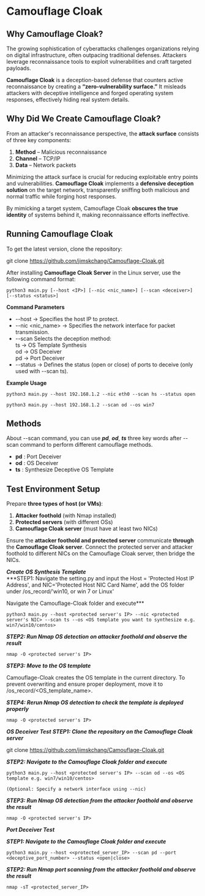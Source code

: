 # Camouflage Cloak
## **Why Camouflage Cloak?**

The growing sophistication of cyberattacks challenges organizations relying on digital infrastructure, often outpacing traditional defenses. Attackers leverage reconnaissance tools to exploit vulnerabilities and craft targeted payloads. 

**Camouflage Cloak** is a deception-based defense that counters active reconnaissance by creating a **“zero-vulnerability surface.”** It misleads attackers with deceptive intelligence and forged operating system responses, effectively hiding real system details.

## **Why Did We Create Camouflage Cloak?**  

From an attacker's reconnaissance perspective, the **attack surface** consists of three key components:  

1. **Method** – Malicious reconnaissance  
2. **Channel** – TCP/IP  
3. **Data** – Network packets  

Minimizing the attack surface is crucial for reducing exploitable entry points and vulnerabilities. **Camouflage Cloak** implements a **defensive deception solution** on the target network, transparently sniffing both malicious and normal traffic while forging host responses.

By mimicking a target system, Camouflage Cloak **obscures the true identity** of systems behind it, making reconnaissance efforts ineffective.
 

## **Running Camouflage Cloak**

To get the latest version, clone the repository:

git clone https://github.com/jimskchang/Camouflage-Cloak.git

After installing **Camouflage Cloak Server** in the Linux server, use the following command format:

	python3 main.py [--host <IP>] [--nic <nic_name>] [--scan <deceiver>] [--status <status>]

**Command Parameters**<br>

- --host <IP>          	 → Specifies the host IP to protect.
- --nic <nic_name>     	 → Specifies the network interface for packet transmission.
- --scan <deceiver>    	 Selects the deception method:<br>
			 ts → OS Template Synthesis<br>
			 od → OS Deceiver<br>
  			 pd → Port Deceiver<br>
- --status <status>    	 → Defines the status (open or close) of ports to deceive (only used with --scan ts).

**Example Usage**<br>

	python3 main.py --host 192.168.1.2 --nic eth0 --scan hs --status open

	python3 main.py --host 192.168.1.2 --scan od --os win7


## **Methods**
About --scan command, you can use ***pd***, ***od***, ***ts*** three key words after  --scan command to perform different camouflage methods.<br>
- **pd** : Port Deceiver
- **od** : OS Deceiver
- **ts** : Synthesize Deceptive OS Template


## **Test Environment Setup**
Prepare **three types of host (or VMs)**:
1.	**Attacker foothold** (with Nmap installed)
2.	**Protected servers** (with different OSs)
3.	**Camouflage Cloak server** (must have at least two NICs)

Ensure the **attacker foothold and protected server** communicate **through** the **Camouflage Cloak server**. Connect the protected server and attacker foothold to different NICs on the Camouflage Cloak server, then bridge the NICs.

***Create OS Synthesis Template***<br>
***STEP1: Navigate the setting.py and input the Host = 'Protected Host IP Address', and NIC='Protected Host NIC Card Name', add the OS folder under /os_record/'win10, or win 7 or Linux'

Navigate the Camouflage-Cloak folder and execute***<br>
	
 	python3 main.py --host <protected server's IP> --nic <protected server's NIC> --scan ts --os <OS template you want to synthesize e.g. win7/win10/centos>

***STEP2: Run Nmap OS detection on attacker foothold and observe the result***<br>

	nmap -O <protected server's IP>

***STEP3: Move to the OS template***<br>

Camouflage-Cloak creates the OS template in the current directory. To prevent overwriting and ensure proper deployment, move it to /os_record/<OS_template_name>.

***STEP4: Rerun Nmap OS detection to check the template is deployed properly***<br>

	nmap -O <protected server's IP>


***OS Deceiver Test***
***STEP1: Clone the repository on the Camouflage Cloak server***

git clone https://github.com/jimskchang/Camouflage-Cloak.git

***STEP2: Navigate to the Camouflage Cloak folder and execute***

	python3 main.py --host <protected server's IP> --scan od --os <OS template e.g. win7/win10/centos>

	(Optional: Specify a network interface using --nic)

***STEP3: Run Nmap OS detection from the attacker foothold and observe the result***

	nmap -O <protected server's IP>

***Port Deceiver Test***

***STEP1: Navigate to the Camouflage Cloak folder and execute***

	python3 main.py --host <<protected_server_IP> --scan pd --port <deceptive_port_number> --status <open|close>

***STEP2: Run Nmap port scanning from the attacker foothold and observe the result***

	nmap -sT <protected_server_IP>




